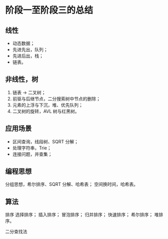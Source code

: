 # 阶段一至阶段三的总结

## 线性

- 动态数据；
- 先进先出，队列；
- 先进后出，栈；
- 链表。

## 非线性，树

1. 链表 → 二叉树；
2. 前驱与后继节点，二分搜索树中节点的删除；
3. 元素的上浮与下沉，堆、优先队列；
4. 二叉树的旋转，AVL 树与红黑树。

## 应用场景

- 区间查询，线段树、SQRT 分解；
- 处理字符串，Trie；
- 连接问题，并查集；

## 编程思想

分组思想，希尔排序、SQRT 分解、哈希表；
空间换时间，哈希表。

## 算法

排序
选择排序；
插入排序；
冒泡排序；
归并排序；
快速排序；
希尔排序；
堆排序。

二分查找法
